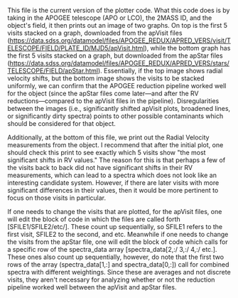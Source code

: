This file is the current version of the plotter code. What this code does is by taking in the APOGEE telescope (APO or LCO), the 2MASS ID, and the object's field, it then prints out an image of two graphs. On top is the first 5 visits stacked on a graph, downloaded from the apVisit files (https://data.sdss.org/datamodel/files/APOGEE_REDUX/APRED_VERS/visit/TELESCOPE/FIELD/PLATE_ID/MJD5/apVisit.html), while the bottom graph has the first 5 visits stacked on a graph, but downloaded from the apStar files (https://data.sdss.org/datamodel/files/APOGEE_REDUX/APRED_VERS/stars/TELESCOPE/FIELD/apStar.html). Essentially, if the top image shows radial velocity shifts, but the bottom image shows the visits to be stacked uniformly, we can confirm that the APOGEE reduction pipeline worked well for the object (since the apStar files come later—and after the RV reductions—compared to the apVisit files in the pipeline). Disregularities between the images (i.e., significantly shifted apVisit plots, broadened lines, or significantly dirty spectra) points to other possible contaminants which should be considered for that object.

Additionally, at the bottom of this file, we print out the Radial Velocity measurements from the object. I recommend that after the initial plot, one should check this print to see exactly which 5 visits show "the most significant shifts in RV values." The reason for this is that perhaps a few of the visits back to back did not have significant shifts in their RV measurements, which can lead to a spectra which does not look like an interesting candidate system. However, if there are later visits with more significant differences in their values, then it would be more pertinent to focus on those visits in particular.

If one needs to change the visits that are plotted, for the apVisit files, one will edit the block of code in which the files are called forth [SFILE1/SFILE2/etc/]. These count up sequentially, so SFILE1 refers to the first visit, SFILE2 to the second, and etc. Meanwhile if one needs to change the visits from the apStar file, one will edit the block of code which calls for a specific row of the spectra_data array [spectra_data[2,:/ 3,:/ 4,:/ etc.]. These ones also count up sequentially, however, do note that the first two rows of the array (spectra_data[1,:] and spectra_data[0,:]) call for combined spectra with different weightings. Since these are averages and not discrete visits, they aren't necessary for analyzing whether or not the reduction pipeline worked well between the apVisit and apStar files.
